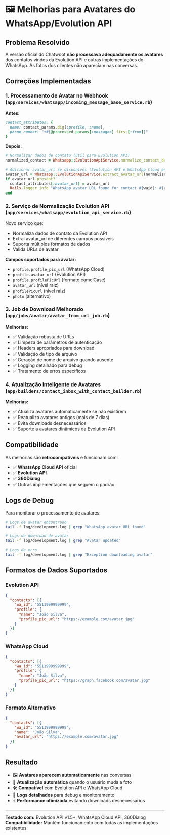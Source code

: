 # 🖼️ Melhorias para Avatares do WhatsApp/Evolution API

## Problema Resolvido

A versão oficial do Chatwoot **não processava adequadamente os avatares** dos contatos vindos da Evolution API e outras implementações do WhatsApp. As fotos dos clientes não apareciam nas conversas.

## Correções Implementadas

### 1. **Processamento de Avatar no Webhook** (`app/services/whatsapp/incoming_message_base_service.rb`)

**Antes:**
```ruby
contact_attributes: { 
  name: contact_params.dig(:profile, :name), 
  phone_number: "+#{@processed_params[:messages].first[:from]}" 
}
```

**Depois:**
```ruby
# Normalizar dados de contato (útil para Evolution API)
normalized_contact = Whatsapp::EvolutionApiService.normalize_contact_data(contact_params)

# Adicionar avatar_url se disponível (Evolution API e WhatsApp Cloud enviam)
avatar_url = Whatsapp::EvolutionApiService.extract_avatar_url(normalized_contact)
if avatar_url.present?
  contact_attributes[:avatar_url] = avatar_url
  Rails.logger.info "WhatsApp avatar URL found for contact #{waid}: #{avatar_url}"
end
```

### 2. **Serviço de Normalização Evolution API** (`app/services/whatsapp/evolution_api_service.rb`)

Novo serviço que:
- Normaliza dados de contato da Evolution API
- Extrai avatar_url de diferentes campos possíveis
- Suporta múltiplos formatos de dados
- Valida URLs de avatar

**Campos suportados para avatar:**
- `profile.profile_pic_url` (WhatsApp Cloud)
- `profile.avatar_url` (Evolution API)
- `profile.profilePicUrl` (formato camelCase)
- `avatar_url` (nível raiz)
- `profilePicUrl` (nível raiz)
- `photo` (alternativo)

### 3. **Job de Download Melhorado** (`app/jobs/avatar/avatar_from_url_job.rb`)

**Melhorias:**
- ✅ Validação robusta de URLs
- ✅ Limpeza de parâmetros de autenticação
- ✅ Headers apropriados para download
- ✅ Validação de tipo de arquivo
- ✅ Geração de nome de arquivo quando ausente
- ✅ Logging detalhado para debug
- ✅ Tratamento de erros específicos

### 4. **Atualização Inteligente de Avatares** (`app/builders/contact_inbox_with_contact_builder.rb`)

**Melhorias:**
- ✅ Atualiza avatares automaticamente se não existirem
- ✅ Reatualiza avatares antigos (mais de 7 dias)
- ✅ Evita downloads desnecessários
- ✅ Suporte a avatares dinâmicos da Evolution API

## Compatibilidade

As melhorias são **retrocompatíveis** e funcionam com:

- ✅ **WhatsApp Cloud API** oficial
- ✅ **Evolution API** 
- ✅ **360Dialog**
- ✅ Outras implementações que seguem o padrão

## Logs de Debug

Para monitorar o processamento de avatares:

```bash
# Logs de avatar encontrado
tail -f log/development.log | grep "WhatsApp avatar URL found"

# Logs de download de avatar
tail -f log/development.log | grep "Avatar updated"

# Logs de erro
tail -f log/development.log | grep "Exception downloading avatar"
```

## Formatos de Dados Suportados

### Evolution API
```json
{
  "contacts": [{
    "wa_id": "5511999999999",
    "profile": {
      "name": "João Silva",
      "profile_pic_url": "https://example.com/avatar.jpg"
    }
  }]
}
```

### WhatsApp Cloud
```json
{
  "contacts": [{
    "wa_id": "5511999999999", 
    "profile": {
      "name": "João Silva",
      "profile_pic_url": "https://graph.facebook.com/avatar.jpg"
    }
  }]
}
```

### Formato Alternativo
```json
{
  "contacts": [{
    "wa_id": "5511999999999",
    "name": "João Silva",
    "avatar_url": "https://example.com/avatar.jpg"
  }]
}
```

## Resultado

- 🖼️ **Avatares aparecem automaticamente** nas conversas
- 🔄 **Atualização automática** quando o usuário muda a foto
- 🛠️ **Compatível** com Evolution API e WhatsApp Cloud
- 📝 **Logs detalhados** para debug e monitoramento
- ⚡ **Performance otimizada** evitando downloads desnecessários

---

**Testado com:** Evolution API v1.5+, WhatsApp Cloud API, 360Dialog
**Compatibilidade:** Mantém funcionamento com todas as implementações existentes